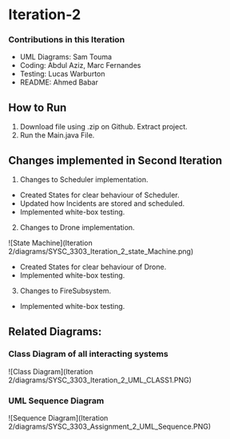 # Iteration-2

### Contributions in this Iteration
- UML Diagrams: Sam Touma
- Coding: Abdul Aziz, Marc Fernandes
- Testing: Lucas Warburton
- README: Ahmed Babar

## How to Run

1. Download file using .zip on Github. Extract project.
2. Run the Main.java File.

## Changes implemented in Second Iteration

1. Changes to Scheduler implementation. 
- Created States for clear behaviour of Scheduler.
- Updated how Incidents are stored and scheduled.
- Implemented white-box testing.

2. Changes to Drone implementation.

![State Machine](Iteration 2/diagrams/SYSC_3303_Iteration_2_state_Machine.png)
- Created States for clear behaviour of Drone.
- Implemented white-box testing.

3. Changes to FireSubsystem.
- Implemented white-box testing.

## Related Diagrams:
### Class Diagram of all interacting systems
![Class Diagram](Iteration 2/diagrams/SYSC_3303_Iteration_2_UML_CLASS1.PNG)
### UML Sequence Diagram
![Sequence Diagram](Iteration 2/diagrams/SYSC_3303_Assignment_2_UML_Sequence.PNG)
